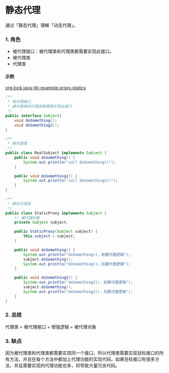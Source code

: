 # 静态代理

通过「静态代理」理解「动态代理」。


### 1. 角色
- 被代理接口：被代理类和代理类都需要实现此接口。
- 被代理类
- 代理类

#### 示例
[org.lock.java-lib-example.proxy.statics](/java-lib-example/src/main/java/proxy/statics)
```java
/**
 * 被代理接口
 * 被代理类和代理类都需要实现此接口
 */
public interface Subject{
    void doSomething();
    void doSomething2();
}

/**
 * 被代理类
 */
public class RealSubject implements Subject {
    public void doSomething() {
        System.out.println("call doSomething()");
    }

    public void doSomething2() {
        System.out.println("call doSomething2()");
    }
}

/**
 * 静态代理类
 */
public class StaticProxy implements Subject {
    // 被代理对象
    private Subject subject;

    public StaticProxy(Subject subject) {
        this.subject = subject;
    }

    public void doSomething() {
        System.out.println("doSomething()，前置代理逻辑");
        subject.doSomething();
        System.out.println("doSomething()，后置代理逻辑");
    }

    public void doSomething2() {
        System.out.println("doSomething2()，前置代理逻辑");
        subject.doSomething();
        System.out.println("doSomething2()，后置代理逻辑");
    }
}
```

### 2. 总结
代理类 = 被代理接口 + 增强逻辑 + 被代理对象


### 3. 缺点
因为被代理类和代理类都需要实现同一个接口，所以代理类需要实现目标接口的所有方法，并且在每个方法中都加上代理功能的实现代码。如果目标接口有很多方法，并且需要实现的代理功能也多，将导致大量冗余代码。